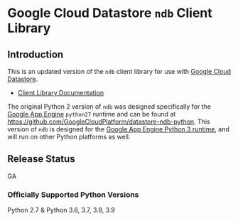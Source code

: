 # Google Cloud Datastore `ndb` Client Library

## Introduction

This is an updated version of the `ndb` client library for use with
[Google Cloud Datastore][0]. 

* [Client Library Documentation](https://googleapis.dev/python/python-ndb/latest)

The original Python 2 version of `ndb` was designed specifically for the
[Google App Engine][1] `python27` runtime and can be found at
https://github.com/GoogleCloudPlatform/datastore-ndb-python. This version of
`ndb` is designed for the [Google App Engine Python 3 runtime][2], and will
run on other Python platforms as well.

[0]: https://cloud.google.com/datastore
[1]: https://cloud.google.com/appengine
[2]: https://cloud.google.com/appengine/docs/standard/python3/

## Release Status

GA

### Officially Supported Python Versions
Python 2.7 & Python 3.6, 3.7, 3.8, 3.9
